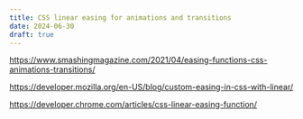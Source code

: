 ```yaml
---
title: CSS linear easing for animations and transitions
date: 2024-06-30
draft: true
---
```


<https://www.smashingmagazine.com/2021/04/easing-functions-css-animations-transitions/>

<https://developer.mozilla.org/en-US/blog/custom-easing-in-css-with-linear/>

<https://developer.chrome.com/articles/css-linear-easing-function/>

